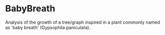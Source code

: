 # BabyBreath
Analysis of the growth of a tree/graph inspired in a plant commonly named as 'baby breath' (Gypsophila paniculata).
